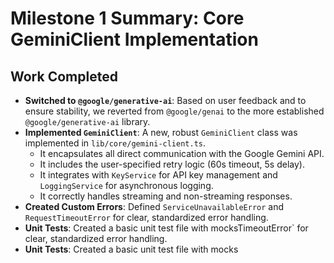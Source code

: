 # Milestone 1 Summary: Core GeminiClient Implementation

## Work Completed

- **Switched to `@google/generative-ai`**: Based on user feedback and to ensure stability, we reverted from `@google/genai` to the more established `@google/generative-ai` library.
- **Implemented `GeminiClient`**: A new, robust `GeminiClient` class was implemented in `lib/core/gemini-client.ts`.
  - It encapsulates all direct communication with the Google Gemini API.
  - It includes the user-specified retry logic (60s timeout, 5s delay).
  - It integrates with `KeyService` for API key management and `LoggingService` for asynchronous logging.
  - It correctly handles streaming and non-streaming responses.
- **Created Custom Errors**: Defined `ServiceUnavailableError` and `RequestTimeoutError` for clear, standardized error handling.
- **Unit Tests**: Created a basic unit test file with mocksTimeoutError` for clear, standardized error handling.
- **Unit Tests**: Created a basic unit test file with mocks
